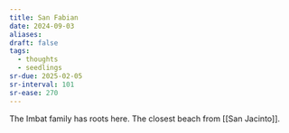```yaml
---
title: San Fabian
date: 2024-09-03
aliases: 
draft: false
tags:
  - thoughts
  - seedlings
sr-due: 2025-02-05
sr-interval: 101
sr-ease: 270
---
```

The Imbat family has roots here. The closest beach from [[San Jacinto]].